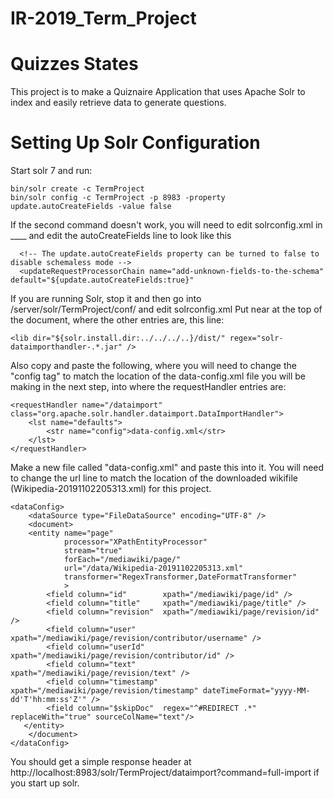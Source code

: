 # IR-2019_Term_Project
Quizzes States
=
This project is to make a Quiznaire Application that uses Apache Solr to index and easily retrieve data to generate questions. 

Setting Up Solr Configuration
=
Start solr 7 and run:
    
    bin/solr create -c TermProject
    bin/solr config -c TermProject -p 8983 -property update.autoCreateFields -value false
    
If the second command doesn't work, you will need to edit solrconfig.xml in ____ and edit the autoCreateFields line to look like this

      <!-- The update.autoCreateFields property can be turned to false to disable schemaless mode -->
      <updateRequestProcessorChain name="add-unknown-fields-to-the-schema" default="${update.autoCreateFields:true}"
    
If you are running Solr, stop it and then go into /server/solr/TermProject/conf/ and edit solrconfig.xml
Put near at the top of the document, where the other <lib dir> entries are, this line:
    
    <lib dir="${solr.install.dir:../../../..}/dist/" regex="solr-dataimporthandler-.*.jar" />

Also copy and paste the following, where you will need to change the "config tag" to match the location
of the data-config.xml file you will be making in the next step, into where the requestHandler entries are:

    <requestHandler name="/dataimport" class="org.apache.solr.handler.dataimport.DataImportHandler">
        <lst name="defaults">
            <str name="config">data-config.xml</str>
        </lst>
    </requestHandler>
    
Make a new file called "data-config.xml" and paste this into it. You will need to change the url line to match
the location of the downloaded wikifile (Wikipedia-20191102205313.xml) for this project.

    <dataConfig>
        <dataSource type="FileDataSource" encoding="UTF-8" />
        <document>
        <entity name="page"
                processor="XPathEntityProcessor"
                stream="true"
                forEach="/mediawiki/page/"
                url="/data/Wikipedia-20191102205313.xml"
                transformer="RegexTransformer,DateFormatTransformer"
                >
            <field column="id"        xpath="/mediawiki/page/id" />
            <field column="title"     xpath="/mediawiki/page/title" />
            <field column="revision"  xpath="/mediawiki/page/revision/id" />
            <field column="user"      xpath="/mediawiki/page/revision/contributor/username" />
            <field column="userId"    xpath="/mediawiki/page/revision/contributor/id" />
            <field column="text"      xpath="/mediawiki/page/revision/text" />
            <field column="timestamp" xpath="/mediawiki/page/revision/timestamp" dateTimeFormat="yyyy-MM-dd'T'hh:mm:ss'Z'" />
            <field column="$skipDoc"  regex="^#REDIRECT .*" replaceWith="true" sourceColName="text"/>
       </entity>
        </document>
    </dataConfig>
    
You should get a simple response header at http://localhost:8983/solr/TermProject/dataimport?command=full-import if you start up solr.
